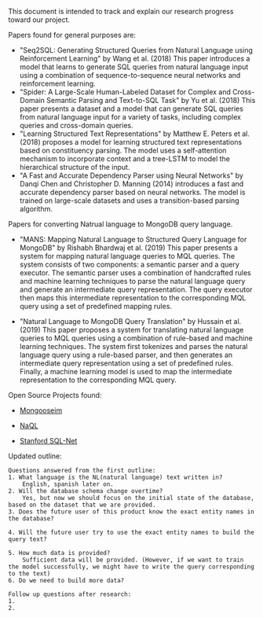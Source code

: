This document is intended to track and explain our research progress toward our project. 

Papers found for general purposes are:

- "Seq2SQL: Generating Structured Queries from Natural Language using Reinforcement Learning" by Wang et al. (2018) 
    This paper introduces a model that learns to generate SQL queries from natural language input using a combination of sequence-to-sequence neural networks and reinforcement learning. 
- "Spider: A Large-Scale Human-Labeled Dataset for Complex and Cross-Domain Semantic Parsing and Text-to-SQL Task" by Yu et al. (2018) 
    This paper presents a dataset and a model that can generate SQL queries from natural language input for a variety of tasks, including complex queries and cross-domain queries.
- "Learning Structured Text Representations" by Matthew E. Peters et al. (2018) proposes a model for learning structured text representations based on constituency parsing. The model uses a self-attention mechanism to incorporate context and a tree-LSTM to model the hierarchical structure of the input.
- "A Fast and Accurate Dependency Parser using Neural Networks" by Danqi Chen and Christopher D. Manning (2014) introduces a fast and accurate dependency parser based on neural networks. The model is trained on large-scale datasets and uses a transition-based parsing algorithm.

Papers for converting Natrual language to MongoDB query language.

- "MANS: Mapping Natural Language to Structured Query Language for MongoDB" by Rishabh Bhardwaj et al. (2019)
    This paper presents a system for mapping natural language queries to MQL queries. The system consists of two components: a semantic parser and a query executor. The semantic parser uses a combination of handcrafted rules and machine learning techniques to parse the natural language query and generate an intermediate query representation. The query executor then maps this intermediate representation to the corresponding MQL query using a set of predefined mapping rules.

- "Natural Language to MongoDB Query Translation" by Hussain et al. (2019)
    This paper proposes a system for translating natural language queries to MQL queries using a combination of rule-based and machine learning techniques. The system first tokenizes and parses the natural language query using a rule-based parser, and then generates an intermediate query representation using a set of predefined rules. Finally, a machine learning model is used to map the intermediate representation to the corresponding MQL query.

Open Source Projects found:

- [Mongooseim](https://github.com/esl/mongooseim)

- [NaQL](https://github.com/shrinidhiraj/NaQL)

- [Stanford SQL-Net](https://github.com/stanfordnlp/stanfordnlp)


Updated outline:

    Questions answered from the first outline:
    1. What language is the NL(natural language) text written in?
        English, spanish later on.
    2. Will the database schema change overtime?
        Yes, but now we should focus on the initial state of the database, based on the dataset that we are provided.
    3. Does the future user of this product know the exact entity names in the database?

    4. Will the future user try to use the exact entity names to build the query text?

    5. How much data is provided? 
        Sufficient data will be provided. (However, if we want to train the model successfully, we might have to write the query corresponding to the text)
    6. Do we need to build more data?

    Follow up questions after research:
    1.
    2. 



